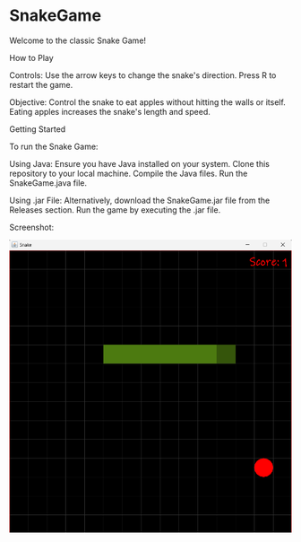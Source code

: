 # SnakeGame

Welcome to the classic Snake Game!
&nbsp;&nbsp;


How to Play

Controls:
    Use the arrow keys to change the snake's direction.
    Press R to restart the game.
    
Objective:
    Control the snake to eat apples without hitting the walls or itself.
    Eating apples increases the snake's length and speed.
   &nbsp;&nbsp;


Getting Started


To run the Snake Game:

 Using Java:
    Ensure you have Java installed on your system.
    Clone this repository to your local machine.
    Compile the Java files.
    Run the SnakeGame.java file.

 Using .jar File:
    Alternatively, download the SnakeGame.jar file from the Releases section.
    Run the game by executing the .jar file.


Screenshot:

![SnakeGame](SnakeGame.png)

